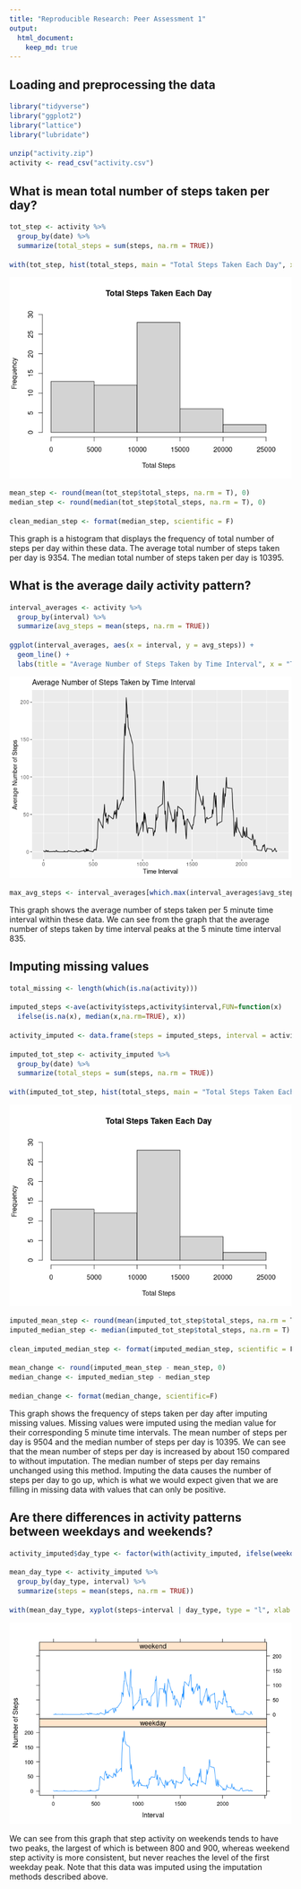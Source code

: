 ```yaml
---
title: "Reproducible Research: Peer Assessment 1"
output: 
  html_document:
    keep_md: true
---
```



## Loading and preprocessing the data


```r
library("tidyverse")
library("ggplot2")
library("lattice")
library("lubridate")

unzip("activity.zip")
activity <- read_csv("activity.csv")
```
## What is mean total number of steps taken per day?


```r
tot_step <- activity %>%
  group_by(date) %>%
  summarize(total_steps = sum(steps, na.rm = TRUE))

with(tot_step, hist(total_steps, main = "Total Steps Taken Each Day", xlab = "Total Steps", ylim = c(0,30)))
```

![](PA1_template_files/figure-html/total_steps_analysis-1.png)<!-- -->

```r
mean_step <- round(mean(tot_step$total_steps, na.rm = T), 0)
median_step <- round(median(tot_step$total_steps, na.rm = T), 0)

clean_median_step <- format(median_step, scientific = F)
```

This graph is a histogram that displays the frequency of total number of steps per day within these data. The average total number of steps taken per day is 9354. The median total number of steps taken per day is 10395.

## What is the average daily activity pattern?


```r
interval_averages <- activity %>%
  group_by(interval) %>%
  summarize(avg_steps = mean(steps, na.rm = TRUE))

ggplot(interval_averages, aes(x = interval, y = avg_steps)) +
  geom_line() +
  labs(title = "Average Number of Steps Taken by Time Interval", x = "Time Interval", y = "Average Number of Steps")
```

![](PA1_template_files/figure-html/average_steps_analysis-1.png)<!-- -->

```r
max_avg_steps <- interval_averages[which.max(interval_averages$avg_steps), "interval"]
```
This graph shows the average number of steps taken per 5 minute time interval within these data. We can see from the graph that the average number of steps taken by time interval peaks at the 5 minute time interval 835.

## Imputing missing values


```r
total_missing <- length(which(is.na(activity)))

imputed_steps <-ave(activity$steps,activity$interval,FUN=function(x) 
  ifelse(is.na(x), median(x,na.rm=TRUE), x))

activity_imputed <- data.frame(steps = imputed_steps, interval = activity$interval, date = activity$date)

imputed_tot_step <- activity_imputed %>%
  group_by(date) %>%
  summarize(total_steps = sum(steps, na.rm = TRUE))

with(imputed_tot_step, hist(total_steps, main = "Total Steps Taken Each Day", xlab = "Total Steps", ylim = c(0,30)))
```

![](PA1_template_files/figure-html/imputed_total_steps_analysis-1.png)<!-- -->

```r
imputed_mean_step <- round(mean(imputed_tot_step$total_steps, na.rm = T), 0)
imputed_median_step <- median(imputed_tot_step$total_steps, na.rm = T)

clean_imputed_median_step <- format(imputed_median_step, scientific = F)

mean_change <- round(imputed_mean_step - mean_step, 0)
median_change <- imputed_median_step - median_step

median_change <- format(median_change, scientific=F)
```
This graph shows the frequency of steps taken per day after imputing missing values. Missing values were imputed using the median value for their corresponding 5 minute time intervals. The mean number of steps per day is 9504 and the median number of steps per day is 10395. We can see that the mean number of steps per day is increased by about 150 compared to without imputation. The median number of steps per day remains unchanged using this method. Imputing the data causes the number of steps per day to go up, which is what we would expect given that we are filling in missing data with values that can only be positive.

## Are there differences in activity patterns between weekdays and weekends?


```r
activity_imputed$day_type <- factor(with(activity_imputed, ifelse(weekdays(date) == "Sunday" | weekdays(date) == "Saturday", "weekend", "weekday")))

mean_day_type <- activity_imputed %>%
  group_by(day_type, interval) %>%
  summarize(steps = mean(steps, na.rm = TRUE))

with(mean_day_type, xyplot(steps~interval | day_type, type = "l", xlab = "Interval", ylab = "Number of Steps", layout = c(1,2)))
```

![](PA1_template_files/figure-html/weekday_vs_weekend-1.png)<!-- -->

We can see from this graph that step activity on weekends tends to have two peaks, the largest of which is between 800 and 900, whereas weekend step activity is more consistent, but never reaches the level of the first weekday peak. Note that this data was imputed using the imputation methods described above.

